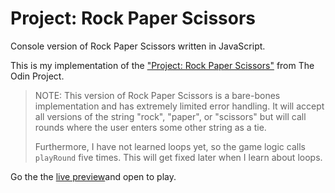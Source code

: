 # Project: Rock Paper Scissors

Console version of Rock Paper Scissors written in JavaScript.

This is my implementation of the ["Project: Rock Paper Scissors"](https://www.theodinproject.com/lessons/foundations-rock-paper-scissors) from The Odin Project.

> NOTE: This version of Rock Paper Scissors is a bare-bones implementation and
> has extremely limited error handling. It will accept all versions of the
> string "rock", "paper", or "scissors" but will call rounds where the user
> enters some other string as a tie.
>
> Furthermore, I have not learned loops yet, so the game logic calls `playRound`
> five times. This will get fixed later when I learn about loops.

Go the the
[live preview](https://peter-mowen.github.io/odin-rock-paper-scissors/)and open
to play.

